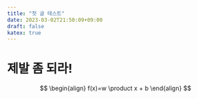 ```yaml
---
title: "첫 글 테스트"
date: 2023-03-02T21:50:09+09:00
draft: false
katex: true
---
```

# 제발 좀 되라!
$$
\begin{align}
f(x)=w \product x + b
\end{align}
$$
